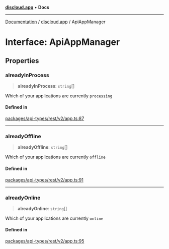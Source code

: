 [**discloud.app**](../README.md) • **Docs**

***

[Documentation](../../packages.md) / [discloud.app](../README.md) / ApiAppManager

# Interface: ApiAppManager

## Properties

### alreadyInProcess

> **alreadyInProcess**: `string`[]

Which of your applications are currently `processing`

#### Defined in

[packages/api-types/rest/v2/app.ts:87](https://github.com/discloud/discloud.app/blob/e957c12968777c01a56e127121040f7eaaf9b803/packages/api-types/rest/v2/app.ts#L87)

***

### alreadyOffline

> **alreadyOffline**: `string`[]

Which of your applications are currently `offline`

#### Defined in

[packages/api-types/rest/v2/app.ts:91](https://github.com/discloud/discloud.app/blob/e957c12968777c01a56e127121040f7eaaf9b803/packages/api-types/rest/v2/app.ts#L91)

***

### alreadyOnline

> **alreadyOnline**: `string`[]

Which of your applications are currently `online`

#### Defined in

[packages/api-types/rest/v2/app.ts:95](https://github.com/discloud/discloud.app/blob/e957c12968777c01a56e127121040f7eaaf9b803/packages/api-types/rest/v2/app.ts#L95)
